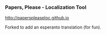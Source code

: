 ### **Papers, Please** - Localization Tool

http://paperspleaseloc.github.io

Forked to add an esperanto translation (for fun).
